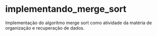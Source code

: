 # implementando_merge_sort
Implementação do algoritmo merge sort como atividade da matéria de organização e recuperação de dados.

